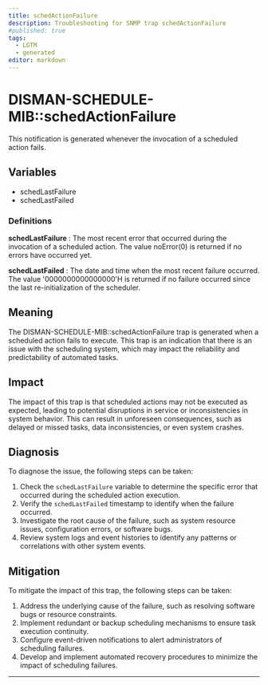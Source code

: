 ```yaml
---
title: schedActionFailure
description: Troubleshooting for SNMP trap schedActionFailure
#published: true
tags:
  - LGTM
  - generated
editor: markdown
---
```


# DISMAN-SCHEDULE-MIB::schedActionFailure 

This notification is generated whenever the invocation of a
scheduled action fails. 


## Variables


  - schedLastFailure
  - schedLastFailed 

### Definitions 


**schedLastFailure** 
: The most recent error that occurred during the invocation of
a scheduled action.  The value noError(0) is returned
if no errors have occurred yet. 

**schedLastFailed** 
: The date and time when the most recent failure occurred.
The value '0000000000000000'H is returned if no failure
occurred since the last re-initialization of the scheduler. 


## Meaning

The DISMAN-SCHEDULE-MIB::schedActionFailure trap is generated when a scheduled action fails to execute. This trap is an indication that there is an issue with the scheduling system, which may impact the reliability and predictability of automated tasks.

## Impact

The impact of this trap is that scheduled actions may not be executed as expected, leading to potential disruptions in service or inconsistencies in system behavior. This can result in unforeseen consequences, such as delayed or missed tasks, data inconsistencies, or even system crashes.

## Diagnosis

To diagnose the issue, the following steps can be taken:

1. Check the `schedLastFailure` variable to determine the specific error that occurred during the scheduled action execution.
2. Verify the `schedLastFailed` timestamp to identify when the failure occurred.
3. Investigate the root cause of the failure, such as system resource issues, configuration errors, or software bugs.
4. Review system logs and event histories to identify any patterns or correlations with other system events.

## Mitigation

To mitigate the impact of this trap, the following steps can be taken:

1. Address the underlying cause of the failure, such as resolving software bugs or resource constraints.
2. Implement redundant or backup scheduling mechanisms to ensure task execution continuity.
3. Configure event-driven notifications to alert administrators of scheduling failures.
4. Develop and implement automated recovery procedures to minimize the impact of scheduling failures.
---




